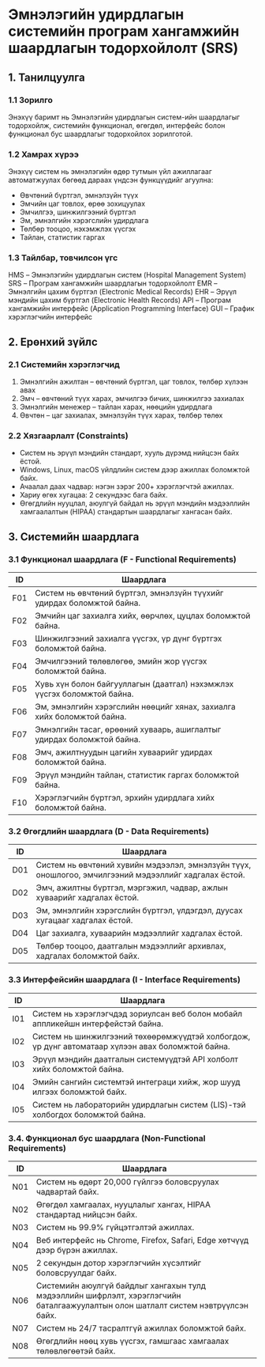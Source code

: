 # Эмнэлэгийн удирдлагын системийн програм хангамжийн шаардлагын тодорхойлолт (SRS)

## 1. Танилцуулга

### 1.1 Зорилго
Энэхүү баримт нь Эмнэлэгийн удирдлагын систем-ийн шаардлагыг тодорхойлж, системийн функционал, өгөгдөл, интерфейс болон функционал бус шаардлагыг тодорхойлох зорилготой.

### 1.2 Хамрах хүрээ
Энэхүү систем нь эмнэлэгийн өдөр тутмын үйл ажиллагааг автоматжуулах бөгөөд дараах үндсэн функцүүдийг агуулна:
* Өвчтөний бүртгэл, эмнэлзүйн түүх
* Эмчийн цаг товлох, өрөө зохицуулах
* Эмчилгээ, шинжилгээний бүртгэл
* Эм, эмнэлгийн хэрэгслийн удирдлага
* Төлбөр тооцоо, нэхэмжлэх үүсгэх
* Тайлан, статистик гаргах

### 1.3 Тайлбар, товчилсон үгс
HMS – Эмнэлэгийн удирдлагын систем (Hospital Management System)
SRS – Програм хангамжийн шаардлагын тодорхойлолт
EMR – Эмнэлгийн цахим бүртгэл (Electronic Medical Records)
EHR – Эрүүл мэндийн цахим бүртгэл (Electronic Health Records)
API – Програм хангамжийн интерфейс (Application Programming Interface)
GUI – График хэрэглэгчийн интерфейс

## 2. Ерөнхий зүйлс

### 2.1 Системийн хэрэглэгчид
1. Эмнэлгийн ажилтан – өвчтөний бүртгэл, цаг товлох, төлбөр хүлээн авах
2. Эмч – өвчтөний түүх харах, эмчилгээ бичих, шинжилгээ захиалах
3. Эмнэлгийн менежер – тайлан харах, нөөцийн удирдлага
4. Өвчтөн – цаг захиалах, эмнэлзүйн түүх харах, төлбөр төлөх

### 2.2 Хязгаарлалт (Constraints)
* Систем нь эрүүл мэндийн стандарт, хууль дүрэмд нийцсэн байх ёстой.
* Windows, Linux, macOS үйлдлийн систем дээр ажиллах боломжтой байх.
* Ачаалал даах чадвар: нэгэн зэрэг 200+ хэрэглэгчтэй ажиллах.
* Хариу өгөх хугацаа: 2 секундээс бага байх.
* Өгөгдлийн нууцлал, аюулгүй байдал нь эрүүл мэндийн мэдээллийн хамгаалалтын (HIPAA) стандартын шаардлагыг хангасан байх.

## 3. Системийн шаардлага

### 3.1 Функционал шаардлага (F - Functional Requirements)

| ID | Шаардлага |
|----|-----------|
| F01 | Систем нь өвчтөний бүртгэл, эмнэлзүйн түүхийг удирдах боломжтой байна. |
| F02 | Эмчийн цаг захиалга хийх, өөрчлөх, цуцлах боломжтой байна. |
| F03 | Шинжилгээний захиалга үүсгэх, үр дүнг бүртгэх боломжтой байна. |
| F04 | Эмчилгээний төлөвлөгөө, эмийн жор үүсгэх боломжтой байна. |
| F05 | Хувь хүн болон байгууллагын (даатгал) нэхэмжлэх үүсгэх боломжтой байна. |
| F06 | Эм, эмнэлгийн хэрэгслийн нөөцийг хянах, захиалга хийх боломжтой байна. |
| F07 | Эмнэлгийн тасаг, өрөөний хуваарь, ашиглалтыг удирдах боломжтой байна. |
| F08 | Эмч, ажилтнуудын цагийн хуваарийг удирдах боломжтой байна. |
| F09 | Эрүүл мэндийн тайлан, статистик гаргах боломжтой байна. |
| F10 | Хэрэглэгчийн бүртгэл, эрхийн удирдлага хийх боломжтой байна. |

### 3.2 Өгөгдлийн шаардлага (D - Data Requirements)

| ID | Шаардлага |
|----|-----------|
| D01 | Систем нь өвчтөний хувийн мэдээлэл, эмнэлзүйн түүх, оношлогоо, эмчилгээний мэдээллийг хадгалах ёстой. |
| D02 | Эмч, ажилтны бүртгэл, мэргэжил, чадвар, ажлын хуваарийг хадгалах ёстой. |
| D03 | Эм, эмнэлгийн хэрэгслийн бүртгэл, үлдэгдэл, дуусах хугацааг хадгалах ёстой. |
| D04 | Цаг захиалга, хуваарийн мэдээллийг хадгалах ёстой. |
| D05 | Төлбөр тооцоо, даатгалын мэдээллийг архивлах, хадгалах боломжтой байх. |

### 3.3 Интерфейсийн шаардлага (I - Interface Requirements)

| ID | Шаардлага |
|----|-----------|
| I01 | Систем нь хэрэглэгчдэд зориулсан веб болон мобайл аппликейшн интерфейстэй байна. |
| I02 | Систем нь шинжилгээний төхөөрөмжүүдтэй холбогдож, үр дүнг автоматаар хүлээн авах боломжтой байна. |
| I03 | Эрүүл мэндийн даатгалын системүүдтэй API холболт хийх боломжтой байна. |
| I04 | Эмийн сангийн системтэй интеграци хийж, жор шууд илгээх боломжтой байх. |
| I05 | Систем нь лабораторийн удирдлагын систем (LIS)-тэй холбогдох боломжтой байна. |

### 3.4. Функционал бус шаардлага (Non-Functional Requirements)

| ID | Шаардлага |
|----|-----------|
| N01 | Систем нь өдөрт 20,000 гүйлгээ боловсруулах чадвартай байх. |
| N02 | Өгөгдөл хамгаалах, нууцлалыг хангах, HIPAA стандартад нийцсэн байх. |
| N03 | Систем нь 99.9% гүйцэтгэлтэй ажиллах. |
| N04 | Веб интерфейс нь Chrome, Firefox, Safari, Edge хөтчүүд дээр бүрэн ажиллах. |
| N05 | 2 секундын дотор хэрэглэгчийн хүсэлтийг боловсруулдаг байх. |
| N06 | Системийн аюулгүй байдлыг хангахын тулд мэдээллийн шифрлэлт, хэрэглэгчийн баталгаажуулалтын олон шатлалт систем нэвтрүүлсэн байх. |
| N07 | Систем нь 24/7 тасралтгүй ажиллах боломжтой байх. |
| N08 | Өгөгдлийн нөөц хувь үүсгэх, гамшгаас хамгаалах төлөвлөгөөтэй байх. |
